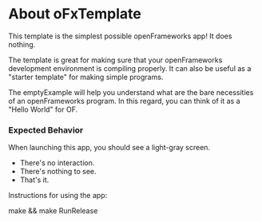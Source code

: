 # About oFxTemplate

This template is the simplest possible openFrameworks app! It does nothing.

The template is great for making sure that your openFrameworks development environment is compiling properly. It can also be useful as a "starter template" for making simple programs.

The emptyExample will help you understand what are the bare necessities of an openFrameworks program. In this regard, you can think of it as a "Hello World" for OF.

### Expected Behavior

When launching this app, you should see a light-gray screen.

- There's no interaction.
- There's nothing to see.
- That's it.

Instructions for using the app:

make && make RunRelease

